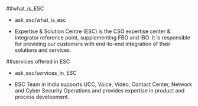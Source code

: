 ##what_is_ESC
* ask_esc/what_is_esc
 - Expertise & Solution Centre (ESC) is the CSO expertise center & integrator reference point, supplementing FBO and IBO. It is responsible for providing our customers with end-to-end integration of their solutions and services.
 
##services offered in ESC
* ask_esc/services_in_ESC
- ESC Team in India supports UCC, Voice, Video, Contact Center, Network and Cyber Security Operations and provides expertise in product and process development.